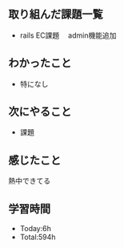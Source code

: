 ## 取り組んだ課題一覧
- rails EC課題 　admin機能追加
## わかったこと
- 特になし
## 次にやること
- 課題
## 感じたこと
熱中できてる
## 学習時間
- Today:6h
- Total:594h
